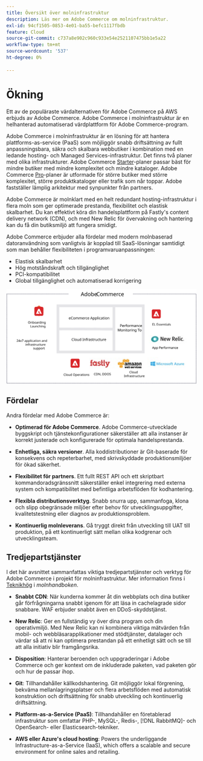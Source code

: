 ```yaml
---
title: Översikt över molninfrastruktur
description: Läs mer om Adobe Commerce om molninfrastruktur.
exl-id: 94cf1505-0853-4e01-ba55-befc1117fbdb
feature: Cloud
source-git-commit: c737a8e902c960c933e54e2521107475bb1e5a22
workflow-type: tm+mt
source-wordcount: '537'
ht-degree: 0%

---
```



# Ökning

Ett av de populäraste värdalternativen för Adobe Commerce på AWS erbjuds av Adobe Commerce. Adobe Commerce i molninfrastruktur är en helhanterad automatiserad värdplattform för Adobe Commerce-program.

Adobe Commerce i molninfrastruktur är en lösning för att hantera plattforms-as-service (PaaS) som möjliggör snabb driftsättning av fullt anpassningsbara, säkra och skalbara webbutiker i kombination med en ledande hosting- och Managed Services-infrastruktur. Det finns två planer med olika infrastrukturer. Adobe Commerce [Starter](https://experienceleague.adobe.com/docs/commerce-cloud-service/user-guide/architecture/cloud-architecture.html#starter-projects)-planer passar bäst för mindre butiker med mindre komplexitet och mindre kataloger. Adobe Commerce [Pro](https://experienceleague.adobe.com/docs/commerce-cloud-service/user-guide/architecture/cloud-architecture.html#pro-projects)-planer är utformade för större butiker med större komplexitet, större produktkataloger eller trafik som når toppar. Adobe fastställer lämplig arkitektur med synpunkter från partners.

Adobe Commerce är molnklart med en helt redundant hosting-infrastruktur i flera moln som ger optimerade prestanda, flexibilitet och elastisk skalbarhet. Du kan effektivt köra din handelsplattform på Fastly&#39;s content delivery network (CDN), och med New Relic för övervakning och hantering kan du få din butiksmiljö att fungera smidigt.

Adobe Commerce erbjuder alla fördelar med modern molnbaserad datoranvändning som vanligtvis är kopplad till SaaS-lösningar samtidigt som man behåller flexibiliteten i programvaruanpassningen:

- Elastisk skalbarhet
- Hög motståndskraft och tillgänglighet
- PCI-kompatibilitet
- Global tillgänglighet och automatiserad korrigering

![Diagram som visar arkitektoniska element i Adobe Commerce på molninfrastruktur](../../../assets/playbooks/adobe-commerce-cloud-infrastructure.svg)

## Fördelar

Andra fördelar med Adobe Commerce är:

- **Optimerad för Adobe Commerce**. Adobe Commerce-utvecklade byggskript och tjänstekonfigurationer säkerställer att alla instanser är korrekt justerade och konfigurerade för optimala handelsprestanda.

- **Enhetliga, säkra versioner**. Alla koddistributioner är Git-baserade för konsekvens och repeterbarhet, med skrivskyddade produktionsmiljöer för ökad säkerhet.

- **Flexibilitet för partners**. Ett fullt REST API och ett skriptbart kommandoradsgränssnitt säkerställer enkel integrering med externa system och kompatibilitet med befintliga arbetsflöden för kodhantering.

- **Flexibla distributionsverktyg**. Snabb snurra upp, sammanfoga, klona och slipp obegränsade miljöer efter behov för utvecklingsuppgifter, kvalitetstestning eller diagnos av produktionsproblem.

- **Kontinuerlig molnleverans**. Gå tryggt direkt från utveckling till UAT till produktion, på ett kontinuerligt sätt mellan olika kodgrenar och utvecklingsteam.

## Tredjepartstjänster

I det här avsnittet sammanfattas viktiga tredjepartstjänster och verktyg för Adobe Commerce i projekt för molninfrastruktur. Mer information finns i [Teknikhög](https://experienceleague.adobe.com/docs/commerce-cloud-service/user-guide/architecture/tech-stack.html) i _molnhandboken_.

- **Snabbt CDN**: När kunderna kommer åt din webbplats och dina butiker går förfrågningarna snabbt igenom för att läsa in cachelagrade sidor snabbare. WAF erbjuder snabbt även en DDoS-skyddstjänst.

- **New Relic**: Ger en fullständig vy över dina program och din operativmiljö. Med New Relic kan ni kombinera viktiga mätvärden från mobil- och webbläsarapplikationer med stödtjänster, datalager och värdar så att ni kan optimera prestandan på ett enhetligt sätt och se till att alla initiativ blir framgångsrika.

- **Disposition**: Hanterar beroenden och uppgraderingar i Adobe Commerce och ger kontext om de inkluderade paketen, vad paketen gör och hur de passar ihop.

- **Git**: Tillhandahåller källkodshantering. Git möjliggör lokal förgrening, bekväma mellanlagringsplatser och flera arbetsflöden med automatisk konstruktion och driftsättning för snabb utveckling och kontinuerlig driftsättning.

- **Platform-as-a-Service (PaaS)**: Tillhandahåller en företablerad infrastruktur som omfattar PHP-, MySQL-, Redis-, [!DNL RabbitMQ]- och OpenSearch- eller Elasticsearch-tekniker.

- **AWS eller Azure&#39;s cloud hosting**: Powers the underliggande Infrastructure-as-a-Service (IaaS), which offers a scalable and secure environment for online sales and retailing.
